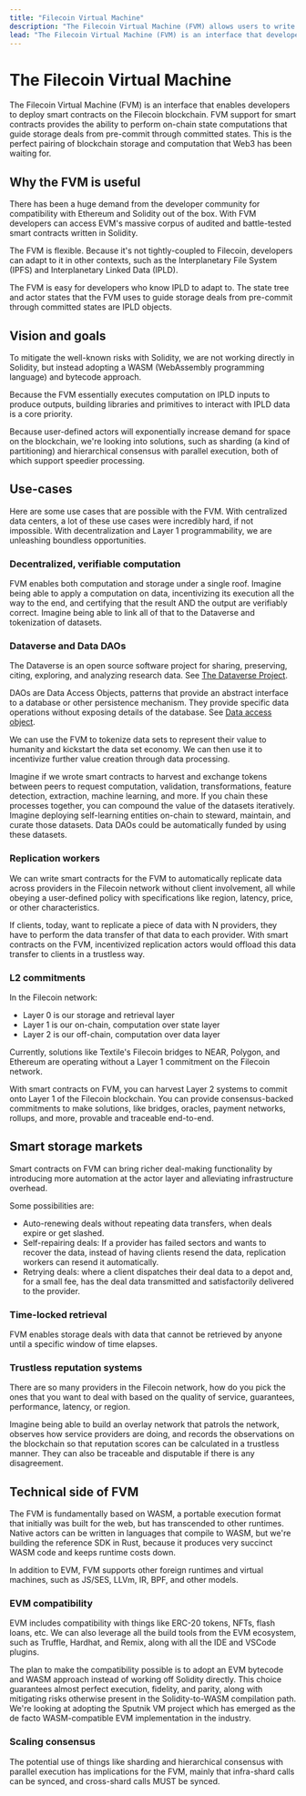```yaml
---
title: "Filecoin Virtual Machine"
description: "The Filecoin Virtual Machine (FVM) allows users to write their own smart-contracts and run them against the Filecoin network. This website contains all the documetation for the FVM project, including examples and reference material to help developers build on the FVM."
lead: "The Filecoin Virtual Machine (FVM) is an interface that developers can use to deploy smart-contracts on the Filecoin network. FVM contracts will introduce the ability to perfom on-chain computation, or the computation of a state. This is the perfect pairing of blockchain storage and computation that Web3 has been waiting for."
---
```


# The Filecoin Virtual Machine

The Filecoin Virtual Machine (FVM) is an interface that enables developers to deploy smart contracts on the Filecoin blockchain. FVM support for smart contracts provides the ability to perform on-chain state computations that guide storage deals from pre-commit through committed states. This is the perfect pairing of blockchain storage and computation that Web3 has been waiting for.

## Why the FVM is useful

There has been a huge demand from the developer community for compatibility with Ethereum and Solidity out of the box. With FVM developers can access EVM's massive corpus of audited and battle-tested smart contracts written in Solidity.

The FVM is flexible. Because it's not tightly-coupled to Filecoin, developers can adapt to it in other contexts, such as the Interplanetary File System (IPFS) and Interplanetary Linked Data (IPLD).

The FVM is easy for developers who know IPLD to adapt to. The state tree and actor states that the FVM uses to guide storage deals from pre-commit through committed states are IPLD objects.

## Vision and goals

To mitigate the well-known risks with Solidity, we are not working directly in Solidity, but instead adopting a WASM (WebAssembly programming language) and bytecode approach.

Because the FVM essentially executes computation on IPLD inputs to produce outputs, building libraries and primitives to interact with IPLD data is a core priority.

Because user-defined actors will exponentially increase demand for space on the blockchain, we're looking into solutions, such as sharding (a kind of partitioning) and hierarchical consensus with parallel execution, both of which support speedier processing.

## Use-cases

Here are some use cases that are possible with the FVM. With centralized data centers, a lot of these use cases were incredibly hard, if not impossible. With decentralization and Layer 1 programmability, we are unleashing boundless opportunities.

### Decentralized, verifiable computation

FVM enables both computation and storage under a single roof. Imagine being able to apply a computation on data, incentivizing its execution all the way to the end, and certifying that the result AND the output are verifiably correct. Imagine being able to link all of that to the Dataverse and tokenization of datasets.

### Dataverse and Data DAOs

The Dataverse is an open source software project for sharing, preserving, citing, exploring, and analyzing research data. See [The Dataverse Project](https://dataverse.org/).

DAOs are Data Access Objects, patterns that provide an abstract interface to a database or other persistence mechanism. They provide specific data operations without exposing details of the database. See [Data access object](https://en.wikipedia.org/wiki/Data_access_object).

We can use the FVM to tokenize data sets to represent their value to humanity and kickstart the data set economy. We can then use it to incentivize further value creation through data processing.

Imagine if we wrote smart contracts to harvest and exchange tokens between peers to request computation, validation, transformations, feature detection, extraction, machine learning, and more. If you chain these processes together, you can compound the value of the datasets iteratively. Imagine deploying self-learning entities on-chain to steward, maintain, and curate those datasets. Data DAOs could be automatically funded by using these datasets.

### Replication workers

We can write smart contracts for the FVM to automatically replicate data across providers in the Filecoin network without client involvement, all while obeying a user-defined policy with specifications like region, latency, price, or other characteristics.

If clients, today, want to replicate a piece of data with N providers, they have to perform the data transfer of that data to each provider. With smart contracts on the FVM, incentivized replication actors would offload this data transfer to clients in a trustless way.

### L2 commitments

In the Filecoin network:

- Layer 0 is our storage and retrieval layer
- Layer 1 is our on-chain, computation over state layer
- Layer 2 is our off-chain, computation over data layer

Currently, solutions like Textile's Filecoin bridges to NEAR, Polygon, and Ethereum are operating without a Layer 1 commitment on the Filecoin network.

With smart contracts on FVM, you can harvest Layer 2 systems to commit onto Layer 1 of the Filecoin blockchain. You can provide consensus-backed commitments to make solutions, like bridges, oracles, payment networks, rollups, and more, provable and traceable end-to-end.

## Smart storage markets

Smart contracts on FVM can bring richer deal-making functionality by introducing more automation at the actor layer and alleviating infrastructure overhead.

Some possibilities are:

- Auto-renewing deals without repeating data transfers, when deals expire or get slashed.
- Self-repairing deals: If a provider has failed sectors and wants to recover the data, instead of having clients resend the data, replication workers can resend it automatically.
- Retrying deals: where a client dispatches their deal data to a depot and, for a small fee, has the deal data transmitted and satisfactorily delivered to the provider.

### Time-locked retrieval

FVM enables storage deals with data that cannot be retrieved by anyone until a specific window of time elapses.

### Trustless reputation systems

There are so many providers in the Filecoin network, how do you pick the ones that you want to deal with based on the quality of service, guarantees, performance, latency, or region.

Imagine being able to build an overlay network that patrols the network, observes how service providers are doing, and records the observations on the blockchain so that reputation scores can be calculated in a trustless manner. They can also be traceable and disputable if there is any disagreement.

## Technical side of FVM

The FVM is fundamentally based on WASM, a portable execution format that initially was built for the web, but has transcended to other runtimes. Native actors can be written in languages that compile to WASM, but we're building the reference SDK in Rust, because it produces very succinct WASM code and keeps runtime costs down.

In addition to EVM, FVM supports other foreign runtimes and virtual machines, such as JS/SES, LLVm, IR, BPF, and other models.

### EVM compatibility

EVM includes compatibility with things like ERC-20 tokens, NFTs, flash loans, etc. We can also leverage all the build tools from the EVM ecosystem, such as Truffle, Hardhat, and Remix, along with all the IDE and VSCode plugins.

The plan to make the compatibility possible is to adopt an EVM bytecode and WASM approach instead of working off Solidity directly. This choice guarantees almost perfect execution, fidelity, and parity, along with mitigating risks otherwise present in the Solidity-to-WASM compilation path. We're looking at adopting the Sputnik VM project which has emerged as the de facto WASM-compatible EVM implementation in the industry.

### Scaling consensus

The potential use of things like sharding and hierarchical consensus with parallel execution has implications for the FVM, mainly that infra-shard calls can be synced, and cross-shard calls MUST be synced.
